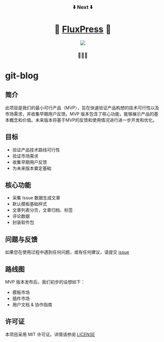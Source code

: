 <div align="center">
  <h3>⬇️ Next ⬇️</h3>
  <h1>
    <span>🎉</span>
    <a href="https://github.com/fluxpress">FluxPress</a>
    <span>🎉</span>
  </h1>
  <img src="https://avatars.githubusercontent.com/u/178722393?s=200&amp;v=4">
  <h3>🚀🚀🚀</h3>
</div>

# git-blog

## 简介

此项目是我们的最小可行产品（MVP），旨在快速验证产品构想的技术可行性以及市场需求，并收集早期用户反馈。MVP 版本包含了核心功能，能够展示产品的基本概念和价值。未来版本将基于MVP的反馈和使用情况进行进一步开发和优化。

## 目标

- 验证产品技术路线可行性
- 验证市场需求
- 收集早期用户反馈
- 为未来版本奠定基础

## 核心功能

- 采集 Issue 数据生成文章
- 默认模板基础样式
- 文章列表分页，文章归档、标签
- 评论数据
- 封装软件包

## 问题与反馈

如果您在使用过程中遇到任何问题，或有任何建议，请提交 [issue](https://github.com/liangpengyv/git-blog/issues)

## 路线图

MVP 版本发布后，我们初步的设想如下：

- 模板市场
- 插件市场
- 用户文档 & 协作指南

## 许可证

本项目采用 MIT 许可证。详情请参阅 [LICENSE](./LICENSE)
